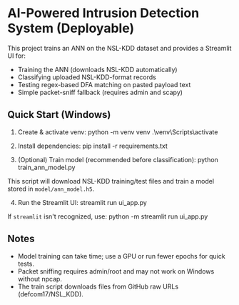 # AI-Powered Intrusion Detection System (Deployable)

This project trains an ANN on the NSL-KDD dataset and provides a Streamlit UI for:
- Training the ANN (downloads NSL-KDD automatically)
- Classifying uploaded NSL-KDD-format records
- Testing regex-based DFA matching on pasted payload text
- Simple packet-sniff fallback (requires admin and scapy)

## Quick Start (Windows)
1. Create & activate venv:
python -m venv venv
.\venv\Scripts\activate

2. Install dependencies:
pip install -r requirements.txt

3. (Optional) Train model (recommended before classification):
python train_ann_model.py

This script will download NSL-KDD training/test files and train a model stored in `model/ann_model.h5`.

4. Run the Streamlit UI:
streamlit run ui_app.py

If `streamlit` isn't recognized, use:
python -m streamlit run ui_app.py



## Notes
- Model training can take time; use a GPU or run fewer epochs for quick tests.
- Packet sniffing requires admin/root and may not work on Windows without npcap.
- The train script downloads files from GitHub raw URLs (defcom17/NSL_KDD).
